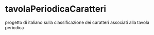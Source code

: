 # tavolaPeriodicaCaratteri
progetto di italiano sulla classificazione dei caratteri associati alla tavola periodica
